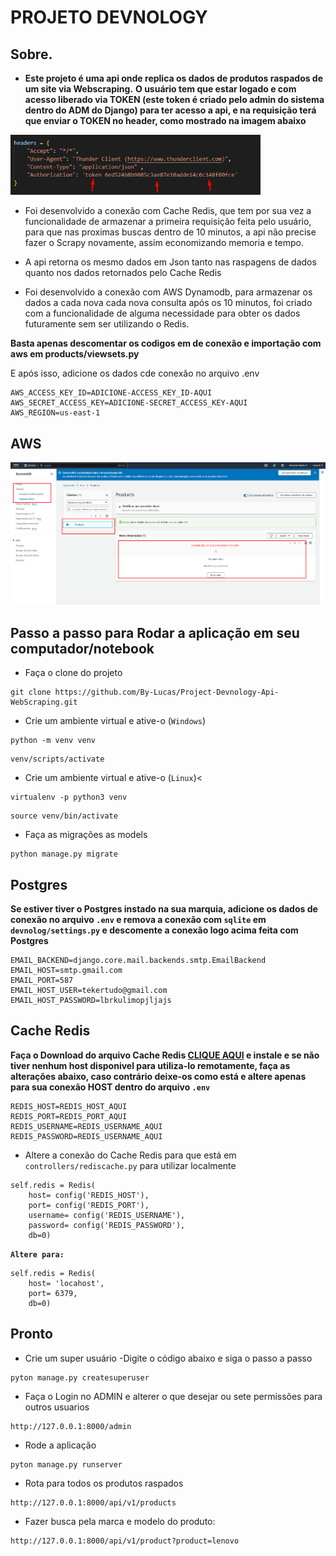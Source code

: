 # PROJETO DEVNOLOGY

## Sobre.
-  **Este projeto é uma api onde replica os dados de produtos raspados de um site via Webscraping.**
**O usuário tem que estar logado e com acesso liberado via TOKEN (este token é criado pelo admin do sistema dentro do ADM do Django) para ter acesso a api, e na requisição terá que enviar o TOKEN no header, como mostrado na imagem abaixo**

<img src='media/project_img/request_token.png' width='400px'><br>

- Foi desenvolvido a conexão com Cache Redis, que tem por sua vez a funcionalidade de armazenar a primeira requisição feita pelo usuário, para que nas proximas buscas dentro de 10 minutos, a api não precise fazer o Scrapy novamente, assim economizando memoria e tempo.

- A api retorna os mesmo dados em Json tanto nas raspagens de dados quanto nos dados retornados pelo Cache Redis

- Foi desenvolvido a conexão com AWS Dynamodb, para armazenar os dados a cada nova cada nova consulta após os 10 minutos, foi criado com a funcionalidade de alguma necessidade para obter os dados futuramente sem ser utilizando o Redis.

**Basta apenas descomentar os codigos em de conexão e importação com aws em products/viewsets.py**

E após isso, adicione os dados cde conexão  no arquivo .env
~~~shel
AWS_ACCESS_KEY_ID=ADICIONE-ACCESS_KEY_ID-AQUI
AWS_SECRET_ACCESS_KEY=ADICIONE-SECRET_ACCESS_KEY-AQUI
AWS_REGION=us-east-1
~~~
## AWS
<img src='media/project_img/aws.png' width='800px'><br>

## Passo a passo para Rodar a aplicação em seu computador/notebook

- Faça o clone do projeto
~~~clone
git clone https://github.com/By-Lucas/Project-Devnology-Api-WebScraping.git
~~~

- Crie um ambiente virtual e ative-o (`Windows`)
~~~virtual
python -m venv venv
~~~
~~~activate
venv/scripts/activate
~~~

- Crie um ambiente virtual e ative-o (`Linux`)<
~~~virtual
virtualenv -p python3 venv
~~~
~~~activate
source venv/bin/activate
~~~

- Faça as migrações as models
~~~activate
python manage.py migrate
~~~

## Postgres
**Se estiver tiver o Postgres instado na sua marquia, adicione os dados de conexão no arquivo `.env` e remova a conexão com `sqlite` em `devnolog/settings.py` e descomente a conexão logo acima feita com Postgres** 

~~~postgres
EMAIL_BACKEND=django.core.mail.backends.smtp.EmailBackend
EMAIL_HOST=smtp.gmail.com
EMAIL_PORT=587
EMAIL_HOST_USER=tekertudo@gmail.com
EMAIL_HOST_PASSWORD=lbrkulimopjljajs
~~~

## Cache Redis
**Faça o Download do arquivo Cache Redis [CLIQUE AQUI](https://redis.io/download/) e instale e se não tiver nenhum host disponivel para utiliza-lo remotamente, faça as alterações abaixo, caso contrário deixe-os como está e altere apenas para sua conexão HOST dentro do arquivo `.env`** 

~~~redis
REDIS_HOST=REDIS_HOST_AQUI
REDIS_PORT=REDIS_PORT_AQUI
REDIS_USERNAME=REDIS_USERNAME_AQUI
REDIS_PASSWORD=REDIS_USERNAME_AQUI
~~~

- Altere a conexão do Cache Redis para que está em `controllers/rediscache.py` para utilizar localmente

~~~redis
self.redis = Redis(
    host= config('REDIS_HOST'),
    port= config('REDIS_PORT'),
    username= config('REDIS_USERNAME'),
    password= config('REDIS_PASSWORD'),
    db=0)
~~~

**`Altere para:`**
~~~redis
self.redis = Redis(
    host= 'locahost',
    port= 6379,
    db=0)
~~~

## Pronto

- Crie um super usuário -Digite o código abaixo e siga o passo a passo
~~~shel
pyton manage.py createsuperuser
~~~

- Faça o Login no ADMIN e alterer o que desejar ou sete permissões para outros usuarios
~~~shel
http://127.0.0.1:8000/admin
~~~

- Rode a aplicação
~~~shel
pyton manage.py runserver
~~~

- Rota para todos os produtos raspados
~~~shel
http://127.0.0.1:8000/api/v1/products
~~~

- Fazer busca pela marca e modelo do produto:
~~~shel
http://127.0.0.1:8000/api/v1/product?product=lenovo
~~~